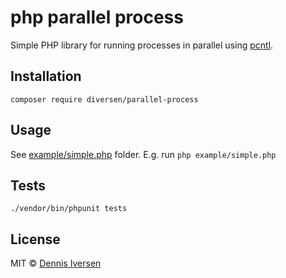 # php parallel process

Simple PHP library for running processes in parallel using [pcntl](https://www.php.net/manual/en/book.pcntl.php).

## Installation

    composer require diversen/parallel-process

## Usage

See [example/simple.php](example/simple.php) folder. E.g. run `php example/simple.php`

## Tests

    ./vendor/bin/phpunit tests

## License

MIT © [Dennis Iversen](https://github.com/diversen)